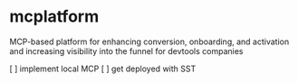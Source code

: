 # mcplatform
MCP-based platform for enhancing conversion, onboarding, and activation and increasing visibility into the funnel for devtools companies



[ ] implement local MCP 
[ ] get deployed with SST